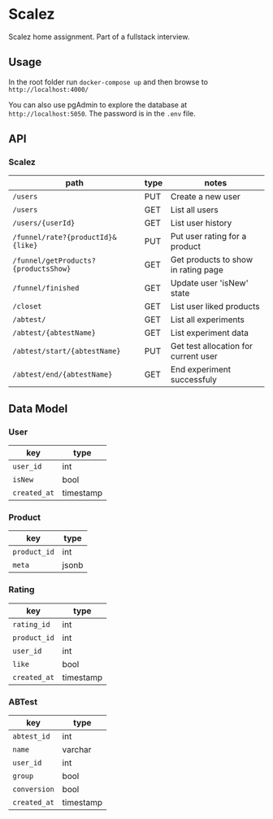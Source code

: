 # Scalez

Scalez home assignment. Part of a fullstack interview.

## Usage

In the root folder run `docker-compose up` and then browse to `http://localhost:4000/`

You can also use pgAdmin to explore the database at `http://localhost:5050`. The password is in the `.env` file.

## API

### Scalez

|path|type|notes|
|---|---|---|
| `/users` | PUT | Create a new user |
| `/users` | GET | List all users |
| `/users/{userId}` | GET | List user history |
| `/funnel/rate?{productId}&{like}` | PUT | Put user rating for a product |
| `/funnel/getProducts?{productsShow}` | GET | Get products to show in rating page|
| `/funnel/finished` | GET | Update user 'isNew' state  |
| `/closet` | GET | List user liked products |
| `/abtest/` | GET | List all experiments |
| `/abtest/{abtestName}` | GET | List experiment data |
| `/abtest/start/{abtestName}` | PUT | Get test allocation for current user |
| `/abtest/end/{abtestName}` | GET | End experiment successfuly |

## Data Model

### User

|key|type|
|---|---|
| `user_id` | int |
| `isNew` | bool |
| `created_at` | timestamp |

### Product

|key|type|
|---|---|
| `product_id` | int |
| `meta` | jsonb |

### Rating

|key|type|
|---|---|
| `rating_id` | int |
| `product_id` | int |
| `user_id` | int |
| `like` | bool |
| `created_at` | timestamp |

### ABTest

|key|type|
|---|---|
| `abtest_id` | int |
| `name` | varchar |
| `user_id` | int |
| `group` | bool |
| `conversion` | bool |
| `created_at` | timestamp |
